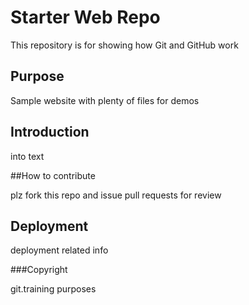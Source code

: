 # Starter Web Repo

This repository is for showing how Git and GitHub work

## Purpose

Sample website with plenty of files for demos

## Introduction

into text

##How to contribute

plz fork this repo and issue pull requests for review

## Deployment

deployment related info

###Copyright

git.training purposes